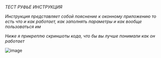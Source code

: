 *ТЕСТ РУФЬЕ ИНСТРУКЦИЯ*
  
  
  
   *Инструкция представляет собой пояснение к оконному приложению
       то есть что и как работает, как заполнять параметры и как вообще 
           пользоваться им*

*Ниже я прикреплю скриншоты кода, что бы вы лучше понимали как он работает*

![image](https://user-images.githubusercontent.com/104721684/168048941-0b30d7eb-3f93-4ffd-b807-12ef5d6270f1.png)

